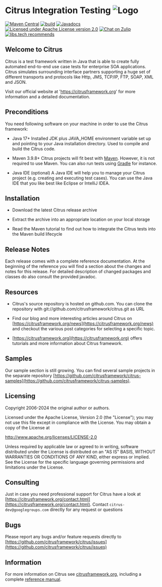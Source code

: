Citrus Integration Testing ![Logo][1]
==============

[![Maven Central](https://maven-badges.herokuapp.com/maven-central/org.citrusframework/citrus/badge.svg?style=flat-square)](https://central.sonatype.com/search?q=g%253Aorg.citrusframework)
[![build](https://github.com/citrusframework/citrus/workflows/build/badge.svg?branch=main)](https://github.com/citrusframework/citrus/actions) 
[![Javadocs](http://javadoc.io/badge/org.citrusframework/citrus-core.svg)](http://javadoc.io/doc/org.citrusframework/citrus-core)
[![Licensed under Apache License version 2.0](https://img.shields.io/github/license/openshift/origin.svg?maxAge=2592000)](https://www.apache.org/licenses/LICENSE-2.0")
[![Chat on Zulip](https://img.shields.io/badge/zulip-join_chat-brightgreen.svg)](https://citrusframework.zulipchat.com)
[![libs.tech recommends](https://libs.tech/project/500806/badge.svg)](https://libs.tech/project/500806/citrus)

Welcome to Citrus
---------

Citrus is a test framework written in Java that is able to create
fully automated end-to-end use case tests for enterprise SOA
applications. Citrus simulates surrounding interface partners
supporting a huge set of different transports and protocols like
Http, JMS, TCP/IP, FTP, SOAP, XML and JSON.

Visit our official website at 'https://citrusframework.org'
for more information and a detailed documentation.

Preconditions
---------

You need following software on your machine in order to use the
Citrus framework:

* Java 17+
Installed JDK plus JAVA_HOME environment variable set
up and pointing to your Java installation directory. Used to compile and build the Citrus code.

* Maven 3.9.8+
Citrus projects will fit best with [Maven](https://maven.apache.org).
However, it is not required to use Maven. You can also run tests using [Gradle](https://gradle.org/) for instance.

* Java IDE (optional)
A Java IDE will help you to manage your Citrus project (e.g. creating
and executing test cases). You can use the Java IDE that you like best like Eclipse or IntelliJ IDEA.
 
Installation
---------

* Download the latest Citrus release archive

* Extract the archive into an appropriate location on your local storage

* Read the Maven tutorial to find out how to integrate the Citrus tests
into the Maven build lifecycle

Release Notes
---------

Each release comes with a complete reference documentation. At the beginning of
the reference you will find a section about the changes and notes for this release. For detailed 
description of changed packages and classes do also consult the provided javadoc.

Resources
---------

* Citrus's source repository is hosted on github.com. You can clone the
repository with git://github.com/citrusframework/citrus.git as URL

* Find our blog and more interesting articles around Citrus on
[https://citrusframework.org/news](https://citrusframework.org/news) and checkout the various post categories for
selecting a specific topic.

* [https://citrusframework.org](https://citrusframework.org) offers tutorials and more information about
Citrus framework.

Samples
---------

Our sample section is still growing. You can find several sample
projects in the separate repository [https://github.com/citrusframework/citrus-samples](https://github.com/citrusframework/citrus-samples). 

Licensing
---------

Copyright 2006-2024 the original author or authors.

Licensed under the Apache License, Version 2.0 (the "License");
you may not use this file except in compliance with the License.
You may obtain a copy of the License at

  http://www.apache.org/licenses/LICENSE-2.0

Unless required by applicable law or agreed to in writing, software
distributed under the License is distributed on an "AS IS" BASIS,
WITHOUT WARRANTIES OR CONDITIONS OF ANY KIND, either express or implied.
See the License for the specific language governing permissions and
limitations under the License.
  
Consulting
---------

Just in case you need professional support for Citrus have a look at
[https://citrusframework.org/contact.html](https://citrusframework.org/contact.html).
Contact `citrus-dev@googlegroups.com` directly for any request or questions

Bugs
---------

Please report any bugs and/or feature requests directly to
[https://github.com/citrusframework/citrus/issues](https://github.com/citrusframework/citrus/issues)

Information
---------

For more information on Citrus see [citrusframework.org][2], including
a complete [reference manual][3].

 [1]: https://citrusframework.org/img/brand-logo.png "Citrus"
 [2]: https://citrusframework.org
 [3]: https://citrusframework.org/citrus/reference/html/index.html
